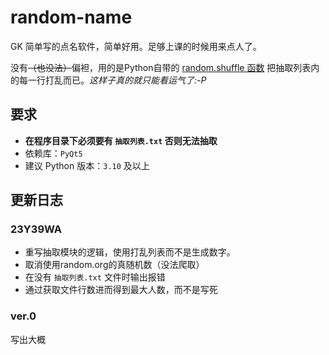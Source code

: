 # random-name

GK 简单写的点名软件，简单好用。足够上课的时候用来点人了。

没有<del>（也没法）</del>偏袒，用的是Python自带的 [random.shuffle 函数](https://docs.python.org/zh-cn/3.10/library/random.html#random.shuffle) 把抽取列表内的每一行打乱而已。*这样子真的就只能看运气了:-P*


## 要求

- **在程序目录下必须要有 `抽取列表.txt` 否则无法抽取**
- 依赖库：`PyQt5`
- 建议 Python 版本：`3.10` 及以上

## 更新日志

### 23Y39WA

- 重写抽取模块的逻辑，使用打乱列表而不是生成数字。
- 取消使用random.org的真随机数（没法爬取）
- 在没有 `抽取列表.txt` 文件时输出报错
- 通过获取文件行数进而得到最大人数，而不是写死
  
### ver.0

写出大概